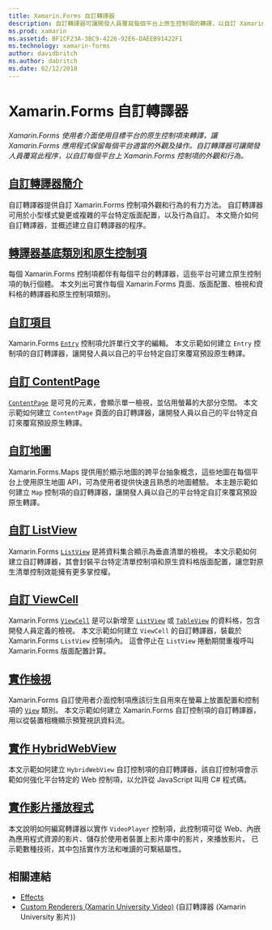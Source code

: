 ```yaml
---
title: Xamarin.Forms 自訂轉譯器
description: 自訂轉譯器可讓開發人員覆寫每個平台上原生控制項的轉譯，以自訂 Xamarin.Forms 控制項的外觀和行為。
ms.prod: xamarin
ms.assetid: BF1CF23A-3BC9-4226-92E6-DAEEB91422F1
ms.technology: xamarin-forms
author: davidbritch
ms.author: dabritch
ms.date: 02/12/2018
---
```


# <a name="xamarinforms-custom-renderers"></a>Xamarin.Forms 自訂轉譯器

_Xamarin.Forms 使用者介面使用目標平台的原生控制項來轉譯，讓 Xamarin.Forms 應用程式保留每個平台適當的外觀及操作。自訂轉譯器可讓開發人員覆寫此程序，以自訂每個平台上 Xamarin.Forms 控制項的外觀和行為。_

## <a name="introduction-to-custom-renderersintroductionmd"></a>[自訂轉譯器簡介](introduction.md)

自訂轉譯器提供自訂 Xamarin.Forms 控制項外觀和行為的有力方法。 自訂轉譯器可用於小型樣式變更或複雜的平台特定版面配置，以及行為自訂。 本文簡介如何自訂轉譯器，並概述建立自訂轉譯器的程序。

## <a name="renderer-base-classes-and-native-controlsrenderersmd"></a>[轉譯器基底類別和原生控制項](renderers.md)

每個 Xamarin.Forms 控制項都伴有每個平台的轉譯器，這些平台可建立原生控制項的執行個體。 本文列出可實作每個 Xamarin.Forms 頁面、版面配置、檢視和資料格的轉譯器和原生控制項類別。

## <a name="customizing-an-entryentrymd"></a>[自訂項目](entry.md)

Xamarin.Forms [`Entry`](xref:Xamarin.Forms.Entry) 控制項允許單行文字的編輯。 本文示範如何建立 `Entry` 控制項的自訂轉譯器，讓開發人員以自己的平台特定自訂來覆寫預設原生轉譯。

## <a name="customizing-a-contentpagecontentpagemd"></a>[自訂 ContentPage](contentpage.md)

[`ContentPage`](xref:Xamarin.Forms.ContentPage) 是可見的元素，會顯示單一檢視，並佔用螢幕的大部分空間。 本文示範如何建立 `ContentPage` 頁面的自訂轉譯器，讓開發人員以自己的平台特定自訂來覆寫預設原生轉譯。

## <a name="customizing-a-mapmapindexmd"></a>[自訂地圖](map/index.md)

Xamarin.Forms.Maps 提供用於顯示地圖的跨平台抽象概念，這些地圖在每個平台上使用原生地圖 API，可為使用者提供快速且熟悉的地圖體驗。 本主題示範如何建立 `Map` 控制項的自訂轉譯器，讓開發人員以自己的平台特定自訂來覆寫預設原生轉譯。

## <a name="customizing-a-listviewlistviewmd"></a>[自訂 ListView](listview.md)

Xamarin.Forms [`ListView`](xref:Xamarin.Forms.ListView) 是將資料集合顯示為垂直清單的檢視。 本文示範如何建立自訂轉譯器，其會封裝平台特定清單控制項和原生資料格版面配置，讓您對原生清單控制效能擁有更多掌控權。

## <a name="customizing-a-viewcellviewcellmd"></a>[自訂 ViewCell](viewcell.md)

Xamarin.Forms [`ViewCell`](xref:Xamarin.Forms.ViewCell) 是可以新增至 [`ListView`](xref:Xamarin.Forms.ListView) 或 [`TableView`](xref:Xamarin.Forms.TableView) 的資料格，包含開發人員定義的檢視。 本文示範如何建立 `ViewCell` 的自訂轉譯器，裝載於 Xamarin.Forms `ListView` 控制項內。 這會停止在 `ListView` 捲動期間重複呼叫 Xamarin.Forms 版面配置計算。

## <a name="implementing-a-viewviewmd"></a>[實作檢視](view.md)

Xamarin.Forms 自訂使用者介面控制項應該衍生自用來在螢幕上放置配置和控制項的 [`View`](xref:Xamarin.Forms.View) 類別。 本文示範如何建立 Xamarin.Forms 自訂控制項的自訂轉譯器，用以從裝置相機顯示預覽視訊資料流。

## <a name="implementing-a-hybridwebviewhybridwebviewmd"></a>[實作 HybridWebView](hybridwebview.md)

本文示範如何建立 `HybridWebView` 自訂控制項的自訂轉譯器，該自訂控制項會示範如何強化平台特定的 Web 控制項，以允許從 JavaScript 叫用 C# 程式碼。

## <a name="implementing-a-video-playervideo-playerindexmd"></a>[實作影片播放程式](video-player/index.md)

本文說明如何編寫轉譯器以實作 `VideoPlayer` 控制項，此控制項可從 Web、內嵌為應用程式資源的影片、儲存於使用者裝置上影片庫中的影片，來播放影片。 已示範數種技術，其中包括實作方法和唯讀的可繫結屬性。


## <a name="related-links"></a>相關連結

- [Effects](~/xamarin-forms/app-fundamentals/effects/index.md)
- [Custom Renderers (Xamarin University Video)](https://developer.xamarin.com/videos/cross-platform/xamarinforms-custom-renderers/) (自訂轉譯器 (Xamarin University 影片))
